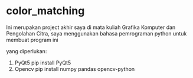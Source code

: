 # color_matching
Ini merupakan project akhir saya di mata kuliah Grafika Komputer dan Pengolahan Citra, saya menggunakan bahasa pemrograman python untuk membuat program ini

yang diperlukan: 
1. PyQt5
   pip install PyQt5 
2. Opencv
   pip install numpy pandas opencv-python
